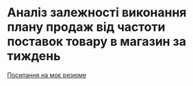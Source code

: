 # Аналіз залежності виконання плану продаж від частоти поставок товару в магазин за тиждень  
[Посилання на моє резюме](https://robota.ua/my/resumes/13623145)

